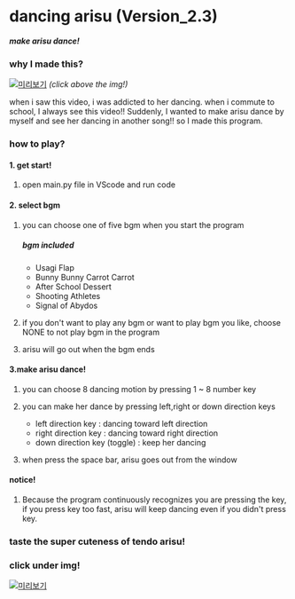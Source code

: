# dancing arisu (Version_2.3)

**_make arisu dance!_**

### why I made this?

[![미리보기](https://img.youtube.com/vi/T9F1Wk8DQdg/0.jpg)](https://www.youtube.com/watch?v=T9F1Wk8DQdg&t)
_(click above the img!)_

when i saw this video, i was addicted to her dancing. when i commute to school, I always see this video!! Suddenly, I wanted to make arisu dance by myself and see her dancing in another song!! so I made this program.

### how to play?

#### 1. get start!

1.  open main.py file in VScode and run code

#### 2. select bgm

1.  you can choose one of five bgm when you start the program

    ##### bgm included

    - Usagi Flap
    - Bunny Bunny Carrot Carrot
    - After School Dessert
    - Shooting Athletes
    - Signal of Abydos

2.  if you don't want to play any bgm or want to play bgm you like, choose NONE to not play bgm in the program

3.  arisu will go out when the bgm ends

#### 3.make arisu dance!

1.  you can choose 8 dancing motion by pressing 1 ~ 8 number key

2.  you can make her dance by pressing left,right or down direction keys

    - left direction key : dancing toward left direction
    - right direction key : dancing toward right direction
    - down direction key (toggle) : keep her dancing

3.  when press the space bar, arisu goes out from the window

#### notice!

1.  Because the program continuously recognizes you are pressing the key, if you press key too fast, arisu will keep dancing even if you didn't press key.

### taste the super cuteness of **tendo arisu!**

### click under img!

[![미리보기](https://img.youtube.com/vi/4t3tLq1GIIE/0.jpg)](https://www.youtube.com/watch?v=4t3tLq1GIIE)
